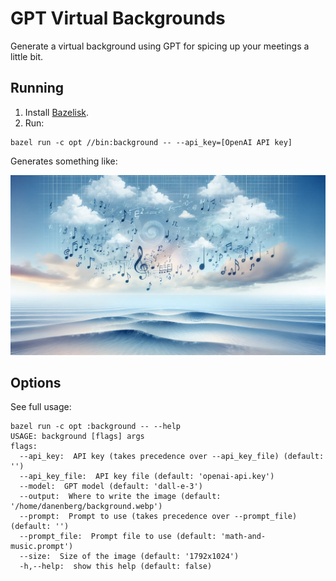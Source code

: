 # GPT Virtual Backgrounds

Generate a virtual background using GPT for spicing up your meetings a little
bit.

## Running

  1. Install [Bazelisk](https://github.com/bazelbuild/bazelisk).
  2. Run:

```
bazel run -c opt //bin:background -- --api_key=[OpenAI API key]
```

Generates something like:

![Example background](./example-background-2.webp)

## Options

See full usage:

```
bazel run -c opt :background -- --help
USAGE: background [flags] args
flags:
  --api_key:  API key (takes precedence over --api_key_file) (default: '')
  --api_key_file:  API key file (default: 'openai-api.key')
  --model:  GPT model (default: 'dall-e-3')
  --output:  Where to write the image (default: '/home/danenberg/background.webp')
  --prompt:  Prompt to use (takes precedence over --prompt_file) (default: '')
  --prompt_file:  Prompt file to use (default: 'math-and-music.prompt')
  --size:  Size of the image (default: '1792x1024')
  -h,--help:  show this help (default: false)
```
